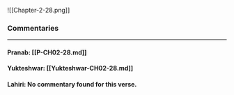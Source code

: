 ![[Chapter-2-28.png]]

### Commentaries

---

#### Pranab: [[P-CH02-28.md]]

#### Yukteshwar: [[Yukteshwar-CH02-28.md]]

#### Lahiri: No commentary found for this verse.
